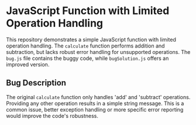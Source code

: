 # JavaScript Function with Limited Operation Handling

This repository demonstrates a simple JavaScript function with limited operation handling. The `calculate` function performs addition and subtraction, but lacks robust error handling for unsupported operations. The `bug.js` file contains the buggy code, while `bugSolution.js` offers an improved version.

## Bug Description
The original `calculate` function only handles 'add' and 'subtract' operations.  Providing any other operation results in a simple string message. This is a common issue, better exception handling or more specific error reporting would improve the code's robustness.